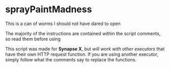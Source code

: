 # sprayPaintMadness
This is a can of worms I should not have dared to open

The majority of the instructions are contained within the script comments, so read them before using

This script was made for **Synapse X**, but *will work with other executors* that have their own HTTP request function.
If you are using another executor, simply follow what the comments say to replace the functions.
